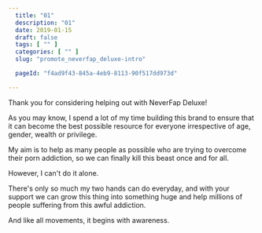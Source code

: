 ```yaml
---
  title: "01"
  description: "01"
  date: 2019-01-15
  draft: false
  tags: [ "" ]
  categories: [ "" ]
  slug: "promote_neverfap_deluxe-intro"

  pageId: "f4ad9f43-845a-4eb9-8113-90f517dd973d"

---
```


Thank you for considering helping out with NeverFap Deluxe!

As you may know, I spend a lot of my time building this brand to ensure that it can become the best possible resource for everyone irrespective of age, gender, wealth or privilege.

My aim is to help as many people as possible who are trying to overcome their porn addiction, so we can finally kill this beast once and for all.

However, I can't do it alone.

There's only so much my two hands can do everyday, and with your support we can grow this thing into something huge and help millions of people suffering from this awful addiction.

And like all movements, it begins with awareness.

